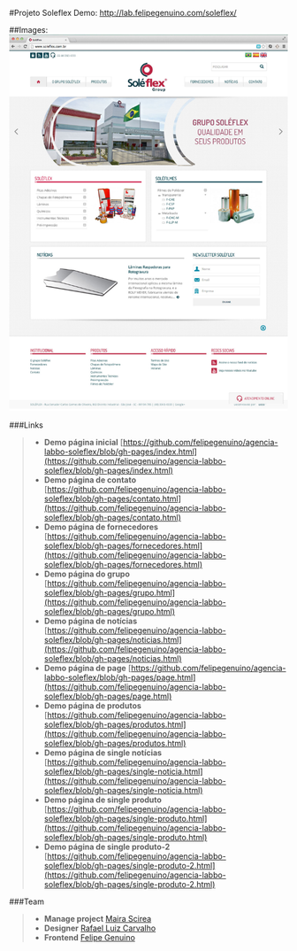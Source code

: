 #Projeto Soleflex
Demo: http://lab.felipegenuino.com/soleflex/


##Images:
![imagem](https://github.com/felipegenuino/agencia-labbo-soleflex/blob/gh-pages/images/gif/home.jpg)




###Links
>- **Demo página inicial** [https://github.com/felipegenuino/agencia-labbo-soleflex/blob/gh-pages/index.html](https://github.com/felipegenuino/agencia-labbo-soleflex/blob/gh-pages/index.html)
>- **Demo página de contato** [https://github.com/felipegenuino/agencia-labbo-soleflex/blob/gh-pages/contato.html](https://github.com/felipegenuino/agencia-labbo-soleflex/blob/gh-pages/contato.html)
>- **Demo página de fornecedores** [https://github.com/felipegenuino/agencia-labbo-soleflex/blob/gh-pages/fornecedores.html](https://github.com/felipegenuino/agencia-labbo-soleflex/blob/gh-pages/fornecedores.html)
>- **Demo página do grupo** [https://github.com/felipegenuino/agencia-labbo-soleflex/blob/gh-pages/grupo.html](https://github.com/felipegenuino/agencia-labbo-soleflex/blob/gh-pages/grupo.html)
>- **Demo página de notícias** [https://github.com/felipegenuino/agencia-labbo-soleflex/blob/gh-pages/noticias.html](https://github.com/felipegenuino/agencia-labbo-soleflex/blob/gh-pages/noticias.html)
>- **Demo página de page** [https://github.com/felipegenuino/agencia-labbo-soleflex/blob/gh-pages/page.html](https://github.com/felipegenuino/agencia-labbo-soleflex/blob/gh-pages/page.html)
>- **Demo página de produtos** [https://github.com/felipegenuino/agencia-labbo-soleflex/blob/gh-pages/produtos.html](https://github.com/felipegenuino/agencia-labbo-soleflex/blob/gh-pages/produtos.html)
>- **Demo página de single notícias** [https://github.com/felipegenuino/agencia-labbo-soleflex/blob/gh-pages/single-noticia.html](https://github.com/felipegenuino/agencia-labbo-soleflex/blob/gh-pages/single-noticia.html)
>- **Demo página de single produto** [https://github.com/felipegenuino/agencia-labbo-soleflex/blob/gh-pages/single-produto.html](https://github.com/felipegenuino/agencia-labbo-soleflex/blob/gh-pages/single-produto.html)
>- **Demo página de single produto-2** [https://github.com/felipegenuino/agencia-labbo-soleflex/blob/gh-pages/single-produto-2.html](https://github.com/felipegenuino/agencia-labbo-soleflex/blob/gh-pages/single-produto-2.html)



 ###Team
>- **Manage project** [Maira Scirea](https://www.linkedin.com/profile/view?id=80148868)
>- **Designer** [Rafael Luiz Carvalho](https://www.labbo.com.br)
>- **Frontend** [Felipe Genuino](http://felipegenuino.com)

